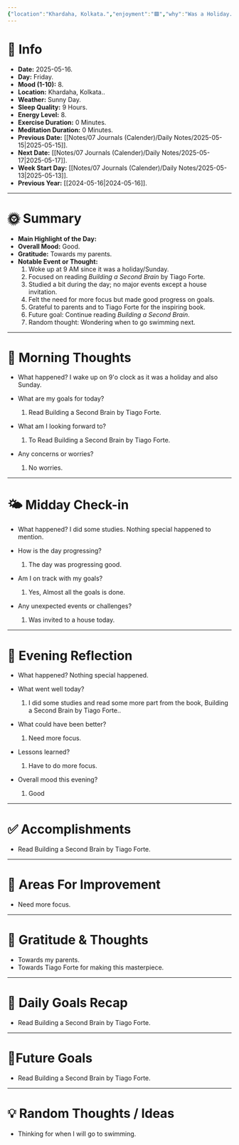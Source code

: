 ```yaml
---
{"location":"Khardaha, Kolkata.","enjoyment":"🟩","why":"Was a Holiday.","date":"2000-05-04","dg-publish":true,"dg-home":null,"tags":["dailyreviews"],"aliases":null,"meditation":"0","exercise":"0","sleep_quality":"9 Hours","mood":"8","energy_level":"8","weather":"Sunny Day","permalink":"/notes/07-journals-calender/daily-notes/2025-05-04/","dgPassFrontmatter":true,"updated":"2025-05-19T10:27:31.199+05:30"}
---
```



# 📅 Info

- **Date:** 2025-05-16.
- **Day:** Friday.
- **Mood (1-10):** 8.
- **Location:** Khardaha, Kolkata..
- **Weather:** Sunny Day.
- **Sleep Quality:** 9 Hours.
- **Energy Level:** 8.
- **Exercise Duration:** 0 Minutes.
- **Meditation Duration:** 0 Minutes.
- **Previous Date:** [[Notes/07 Journals (Calender)/Daily Notes/2025-05-15\|2025-05-15]].
- **Next Date:** [[Notes/07 Journals (Calender)/Daily Notes/2025-05-17\|2025-05-17]].
- **Week Start Day:** [[Notes/07 Journals (Calender)/Daily Notes/2025-05-13\|2025-05-13]].
- **Previous Year:** [[2024-05-16\|2024-05-16]].

---

# 🌞 Summary

- **Main Highlight of the Day:** 
- **Overall Mood:** Good.
- **Gratitude:** Towards my parents.
- **Notable Event or Thought:** 
	1) Woke up at 9 AM since it was a holiday/Sunday.
	2) Focused on reading _Building a Second Brain_ by Tiago Forte.
	3) Studied a bit during the day; no major events except a house invitation.
	4) Felt the need for more focus but made good progress on goals.
	5) Grateful to parents and to Tiago Forte for the inspiring book.
	6) Future goal: Continue reading _Building a Second Brain_.
	7) Random thought: Wondering when to go swimming next.

---

# 🧠 Morning Thoughts

- What happened? 
	I wake up on 9'o clock as it was a holiday and also Sunday.

- What are my goals for today?
	1) Read Building a Second Brain by Tiago Forte.

- What am I looking forward to?
	1) To Read Building a Second Brain by Tiago Forte.

- Any concerns or worries?
	1) No worries.

---

# 🌤️ Midday Check-in

- What happened? 
	I did some studies. Nothing special happened to mention.

- How is the day progressing?
	1) The day was progressing good.

- Am I on track with my goals?
	1) Yes, Almost all the goals is done.

- Any unexpected events or challenges?
	1) Was invited to a house today.

---

# 🌙 Evening Reflection

- What happened? 
	Nothing special happened.

- What went well today?
	1) I did some studies and read some more part from the book, Building a Second Brain by Tiago Forte..

- What could have been better?
	1) Need more focus.

- Lessons learned?
	1) Have to do more focus.

- Overall mood this evening?
	1) Good

---

# ✅ Accomplishments

 - Read Building a Second Brain by Tiago Forte.

---

# 🔄 Areas For Improvement

 - Need more focus.

---

# 🙏 Gratitude & Thoughts

 - Towards my parents.
 - Towards Tiago Forte for making this masterpiece.

---

# 🎯 Daily Goals Recap

 - Read Building a Second Brain by Tiago Forte.

---

# 🌌Future Goals

- Read Building a Second Brain by Tiago Forte.

---

# 💡 Random Thoughts / Ideas

- Thinking for when I will go to swimming.